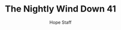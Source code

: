 ---
image: /assets/img/nwd/41_nwd_psalm_34_4_niv.png
title: The Nightly Wind Down 41
categories:
  - The Nightly Wind Down
author: Hope Staff
notes: The Nightly Wind Down 41
embed: >-
  EMBED_GOES_HERE
transcript: >-
  SOME LINES OF TEXT START HERE
---